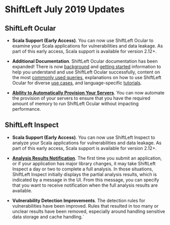 # ShiftLeft July 2019 Updates

## ShiftLeft Ocular

* **Scala Support (Early Access)**. You can now use ShiftLeft Ocular to examine your Scala applications for vulnerabilities and data leakage. As part of this early access, Scala support is available for version 2.12+.

* **Additional Documentation**. ShiftLeft Ocular documentation has been expanded! There is now [background](https://docs.shiftleft.io/shiftleft/using-shiftleft-ocular/about-shiftleft-ocular) and [getting started](https://docs.shiftleft.io/shiftleft/using-shiftleft-ocular/getting-started) information to help you understand and use ShiftLeft Ocular successfully, content on the most [commonly used queries](https://docs.shiftleft.io/shiftleft/using-shiftleft-ocular/common-queries), explanations on how to use ShiftLeft Ocular for diverse [use cases](https://docs.shiftleft.io/shiftleft/using-shiftleft-ocular/use-cases), and language-specific [tutorials](https://docs.shiftleft.io/shiftleft/using-shiftleft-ocular/tutorials).

* **[Ability to Automatically Provision Your Servers](../using-ocular/about/ocular-memory-size.md)**. You can now automate the provision of your servers to ensure that you have the required amount of memory to run ShiftLeft Ocular without impacting performance.
      
## ShiftLeft Inspect

* **Scala Support (Early Access)**. You can now use ShiftLeft Inspect to analyze your Scala applications for vulnerabilities and data leakage. As part of this early access, Scala support is available for version 2.12+.

* **[Analysis Results Notification](../using-inspect-protect/inspect/analysis-results.md)**. The first time you submit an application, or if your application has major library changes, it may take ShiftLeft Inspect a day or two to complete a full analysis. In those situations, ShiftLeft Inspect initially displays the partial analysis results, which is indicated by a message in the UI. From this message, you can specify that you want to receive notification when the full analysis results are available.

* **Vulnerability Detection Improvements**. The detection rules for vulnerabilities have been improved. Rules that resulted in too many or unclear results have been removed, especially around handling sensitive data storage and cache handling.`
